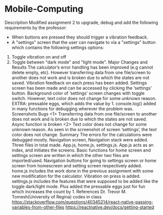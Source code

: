 # Mobile-Computing
Description
Modified assignment 2 to upgrade, debug and add the following requirements by the professor:
- When buttons are pressed they should trigger a vibration feedback.
- A "settings" screen that the user can navigate to via a "settings" button which contains the following
settings options:
1) Toggle vibration on and off
2) Toggle between "dark mode" and "light mode".
Major Changes and Results
The calculator’s error handling has been improved (e.g cannot delete empty, etc). However
transferring data from one file/screen to another does not work and is broken due to which the
states are not saved.
Vibration feedback on each press has been added.
Settings screen has been made and can be accessed by clicking the ‘settings’ button.
Background color of ‘settings’ screen changes with toggle switch. However, text color does not
change for some unknown reason.
EXTRA: pressable eggs, which adds the value by 1.
console.log() added in many functions for debugging wherever the problem was.
Screenshots
Bugs
<1> Transferring data from one file/screen to another does not work and is broken due to
which the states are not saved. Async function is broken
<2> Text color does not change for some unknown reason. As seen in the screenshot of
screen ‘settings’, the text color does not change.
Summary
The errors for the calculations were debugged mostly. Navigation screen, Navigation stack were
added.
Three files in total made. App.js, home.js, settings.js.
App.js acts as an index, and initiates the screens. Basic functions for home screen and settings
screen are written in which the other two files are imported/used. Navigation buttons for going to
settings screen or home screen from homescreen and setting screen respectively added.
home.js includes the work done in the previous assignment with some new modification for the
calculator. Vibration on press is added.
settings.js includes the features that were supposed to be added like the toggle dark/light mode.
Plus added the pressable eggs just for fun which increases the count by 1.
References
Dr. Trevor M. Tomesh(University of Regina) codes in class
https://stackoverflow.com/questions/40345214/react-native-passing-variables-from-other-files
https://reactnative.dev/docs/getting-started
